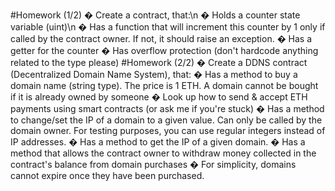 #Homework (1/2)
� Create a contract, that:\n
� Holds a counter state variable (uint)\n
� Has a function that will increment this counter by 1 only if called by the
contract owner. If not, it should raise an exception.
� Has a getter for the counter
� Has overflow protection (don't hardcode anything related to the type
please)
#Homework (2/2)
� Create a DDNS contract (Decentralized Domain Name System),
that:
� Has a method to buy a domain name (string type). The price is 1 ETH. A
domain cannot be bought if it is already owned by someone
� Look up how to send & accept ETH payments using smart contracts (or ask me if
you're stuck)
� Has a method to change/set the IP of a domain to a given value. Can only
be called by the domain owner. For testing purposes, you can use regular
integers instead of IP addresses.
� Has a method to get the IP of a given domain.
� Has a method that allows the contract owner to withdraw money
collected in the contract's balance from domain purchases
� For simplicity, domains cannot expire once they have been purchased.
